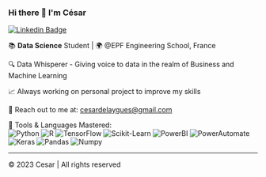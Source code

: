 ### Hi there 👋 I'm César

[![Linkedin Badge](https://img.shields.io/badge/-Cesar-blue?style=flatsquare&logo=Linkedin&logoColor=white&link=https://www.linkedin.com/in/cesar/)](https://www.linkedin.com/in/cesar/)

📚 **Data Science** Student | 🌍 @EPF Engineering School, France 

🔍 Data Whisperer - Giving voice to data in the realm of Business and Machine Learning

📈 Always working on personal project to improve my skills

📧 Reach out to me at: cesardelaygues@gmail.com


💼 Tools & Languages Mastered:  
   ![Python](https://img.shields.io/badge/-Python-3776AB?logo=python&logoColor=white)
   ![R](https://img.shields.io/badge/-R-276DC3?logo=r&logoColor=white)
   ![TensorFlow](https://img.shields.io/badge/-TensorFlow-FF6F00?logo=tensorflow&logoColor=white)
   ![Scikit-Learn](https://img.shields.io/badge/-ScikitLearn-F7931E?logo=scikit-learn&logoColor=white)
   ![PowerBI](https://img.shields.io/badge/-PowerBI-F2C811?logo=power-bi&logoColor=white)
   ![PowerAutomate](https://img.shields.io/badge/-PowerAutomate-0078D4?logo=power-automate&logoColor=white)
   ![Keras](https://img.shields.io/badge/-Keras-D00000?logo=keras&logoColor=white)
   ![Pandas](https://img.shields.io/badge/-Pandas-150458?logo=pandas&logoColor=white)
   ![Numpy](https://img.shields.io/badge/-Numpy-013243?logo=numpy&logoColor=white)

---

© 2023 Cesar | All rights reserved

